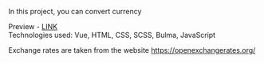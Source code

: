 In this project, you can convert currency  
  
Preview - [LINK](https://spacehook.github.io/halo-lab-task/)  
Technologies used: Vue, HTML, CSS, SCSS, Bulma, JavaScript   

Exchange rates are taken from the website https://openexchangerates.org/
